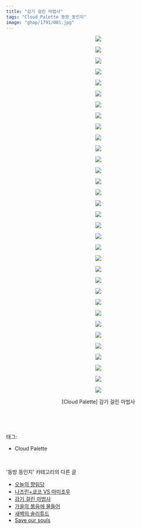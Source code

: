 ```yaml
---
title: "감기 걸린 마법사"
tags: "Cloud_Palette 동방_동인지"
image: "ghap/1791/001.jpg"
---
```

<div class="article">
<p style="text-align: center; clear: none; float: none;"><img src="{{ site.nasurl }}/ghap/1791/001.jpg"/></p>
<p style="text-align: center; clear: none; float: none;"><img src="{{ site.nasurl }}/ghap/1791/002.jpg"/></p>
<p style="text-align: center; clear: none; float: none;"><img src="{{ site.nasurl }}/ghap/1791/003.jpg"/></p>
<p style="text-align: center; clear: none; float: none;"><img src="{{ site.nasurl }}/ghap/1791/004.jpg"/></p>
<p style="text-align: center; clear: none; float: none;"><img src="{{ site.nasurl }}/ghap/1791/005.jpg"/></p>
<p style="text-align: center; clear: none; float: none;"><img src="{{ site.nasurl }}/ghap/1791/006.jpg"/></p>
<p style="text-align: center; clear: none; float: none;"><img src="{{ site.nasurl }}/ghap/1791/007.jpg"/></p>
<p style="text-align: center; clear: none; float: none;"><img src="{{ site.nasurl }}/ghap/1791/008.jpg"/></p>
<p style="text-align: center; clear: none; float: none;"><img src="{{ site.nasurl }}/ghap/1791/009.jpg"/></p>
<p style="text-align: center; clear: none; float: none;"><img src="{{ site.nasurl }}/ghap/1791/010.jpg"/></p>
<p style="text-align: center; clear: none; float: none;"><img src="{{ site.nasurl }}/ghap/1791/011.jpg"/></p>
<p style="text-align: center; clear: none; float: none;"><img src="{{ site.nasurl }}/ghap/1791/012.jpg"/></p>
<p style="text-align: center; clear: none; float: none;"><img src="{{ site.nasurl }}/ghap/1791/013.jpg"/></p>
<p style="text-align: center; clear: none; float: none;"><img src="{{ site.nasurl }}/ghap/1791/014.jpg"/></p>
<p style="text-align: center; clear: none; float: none;"><img src="{{ site.nasurl }}/ghap/1791/015.jpg"/></p>
<p style="text-align: center; clear: none; float: none;"><img src="{{ site.nasurl }}/ghap/1791/016.jpg"/></p>
<p style="text-align: center; clear: none; float: none;"><img src="{{ site.nasurl }}/ghap/1791/017.jpg"/></p>
<p style="text-align: center; clear: none; float: none;"><img src="{{ site.nasurl }}/ghap/1791/018.jpg"/></p>
<p style="text-align: center; clear: none; float: none;"><img src="{{ site.nasurl }}/ghap/1791/019.jpg"/></p>
<p style="text-align: center; clear: none; float: none;"><img src="{{ site.nasurl }}/ghap/1791/020.jpg"/></p>
<p style="text-align: center; clear: none; float: none;"><img src="{{ site.nasurl }}/ghap/1791/021.jpg"/></p>
<p style="text-align: center; clear: none; float: none;"><img src="{{ site.nasurl }}/ghap/1791/022.jpg"/></p>
<p style="text-align: center; clear: none; float: none;"><img src="{{ site.nasurl }}/ghap/1791/023.jpg"/></p>
<p style="text-align: center; clear: none; float: none;"><img src="{{ site.nasurl }}/ghap/1791/024.jpg"/></p>
<p style="text-align: center; clear: none; float: none;"><img src="{{ site.nasurl }}/ghap/1791/025.jpg"/></p>
<p style="text-align: center; clear: none; float: none;"><img src="{{ site.nasurl }}/ghap/1791/026.jpg"/></p>
<p style="text-align: center; clear: none; float: none;"><img src="{{ site.nasurl }}/ghap/1791/027.jpg"/></p>
<p style="text-align: center; clear: none; float: none;"><img src="{{ site.nasurl }}/ghap/1791/028.jpg"/></p>
<p style="text-align: center; clear: none; float: none;"><img src="{{ site.nasurl }}/ghap/1791/029.jpg"/></p>
<p style="text-align: center; clear: none; float: none;"><img src="{{ site.nasurl }}/ghap/1791/030.jpg"/></p>
<p style="text-align: center; clear: none; float: none;"><img src="{{ site.nasurl }}/ghap/1791/031.jpg"/></p>
<p style="text-align: center; clear: none; float: none;"><img src="{{ site.nasurl }}/ghap/1791/032.jpg"/></p>
<p style="text-align: center; clear: none; float: none;"><img src="{{ site.nasurl }}/ghap/1791/033.jpg"/></p>
<p style="text-align: center; clear: none; float: none;">[Cloud Palette] 감기 걸린 마법사</p>
<p><br/></p>
</div><br/>
<div class="tagTrail">
<p>태그: </p>
<ul>
<li>Cloud Palette</li>
</ul>
</div><br/>
<div class="another">
<p>'동방 동인지' 카테고리의 다른 글</p>
<ul>
<li><a href="/2016-08-23-ghap_1795">오늘의 향림당</a></li>
<li><a href="/2016-08-23-ghap_1793">나즈린+쿄코 VS 마미조우</a></li>
<li><a href="/2016-08-23-ghap_1791">감기 걸린 마법사</a></li>
<li><a href="/2016-08-23-ghap_1790">가을의 붉음에 물들어</a></li>
<li><a href="/2016-08-23-ghap_1788">새벽의 솔리튜드</a></li>
<li><a href="/2016-08-23-ghap_1787">Save our souls</a></li>
</ul>
</div><br/>
<div class="cb_module cb_fluid">
<div class="cb_wrt cb_profile">
</div><!-- commentList close -->
</div><br/>

